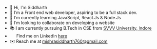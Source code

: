 - 👋 Hi, I’m Siddharth
- 👀 I’m a Front end web developer, aspiring to be a full stack dev.
- 🌱 I’m currently learning JavaScript, React.Js & Node.Js
- 💞️ I’m looking to collaborate on developing a website
- 📚️ I am currently pursuing B.Tech in CSE from [SVVV University, Indore](https://svvv.edu.in/)
- <img width=17px src="https://www.vectorlogo.zone/logos/linkedin/linkedin-icon.svg"> Find me on LinkedIn <a href="https://www.linkedin.com/in/siddharth-m-a77806105" target="_blank" >here</a>
- ✉️ Reach me at mishrasiddharth760@gmail.com
<!---
sid760/sid760 is a ✨ special ✨ repository because its `README.md` (this file) appears on your GitHub profile.
You can click the Preview link to take a look at your changes.
--->
